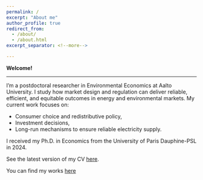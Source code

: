 ```yaml
---
permalink: /
excerpt: "About me"
author_profile: true
redirect_from: 
  - /about/
  - /about.html
excerpt_separator: <!--more-->

---
```


**Welcome!**

------

I’m a postdoctoral researcher in Environmental Economics at Aalto University. I study how market design and regulation can deliver reliable, efficient, and equitable outcomes in energy and environmental markets. My current work focuses on:

- Consumer choice and redistributive policy,
- Investment decisions,
- Long-run mechanisms to ensure reliable electricity supply.

I received my Ph.D. in Economics from the University of Paris Dauphine-PSL in 2024.  

See the latest version of my CV [here](https://LeopoldM.github.io/public/cv.pdf).

You can find my works [here](https://leopoldmonjoie.com/publications/)

   <!--more--> 

